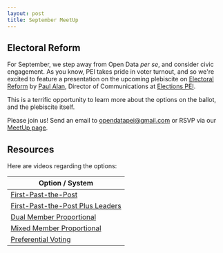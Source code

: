 ```yaml
---
layout: post
title: September MeetUp
---
```


## Electoral Reform

For September, we step away from Open Data *per se*, and consider civic engagement. As you know, PEI takes pride in voter turnout, and so we're excited to feature a presentation on the upcoming plebiscite on [Electoral Reform](http://yourchoicepei.ca) by [Paul Alan](http://twitter.com/peipaulalan), Director of Communications at [Elections PEI](http://electionspei.ca).

This is a terrific opportunity to learn more about the options on the ballot, and the plebiscite itself. 

Please join us! Send an email to opendatapei@gmail.com or RSVP via our [MeetUp page](http://www.meetup.com/Open-Data-PEI/events/233915223/).

## Resources

Here are videos regarding the options:

| Option / System |
| ------------- |
| [First-Past-the-Post](https://www.youtube.com/watch?v=Xs2_SXiy-o8) | 
| [First-Past-the-Post Plus Leaders](https://www.youtube.com/watch?v=Ym1-hqkMNsQ) | 
| [Dual Member Proportional](https://www.youtube.com/watch?v=FdN7Jb1wCBY) | 
| [Mixed Member Proportional](https://www.youtube.com/watch?v=fskEeYj4kWo) | 
| [Preferential Voting](https://www.youtube.com/watch?v=UZA0tLf0300) | 

